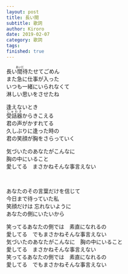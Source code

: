 ```yaml
---
layout: post
title: 長い間
subtitle: 歌詞
author: Kiroro
date: 2019-02-07
category: 歌詞
tags:
finished: true
---
```


<p>長い<ruby><rb>間</rb><rt>あいだ</rt></ruby>待たせてごめん<br>
また急に仕事が入った<br>
いつも一緒にいられなくて<br>
淋しい思いをさせたね</p>
<p>
逢えないとき<br>
<ruby><rb>受話器</rb><rt>じゅわき</rt></ruby>からきこえる<br>
君の声がかすれてる<br>
久しぶりに逢った時の<br>
君の笑顔が胸をさらっていく</p>
<p>
気づいたのあなたがこんなに<br>
胸の中にいること<br>
愛してる　まさかねそんな事言えない</p>

<br>
<p>あなたのその言葉だけを信じて<br>
今日まで待っていた私<br>
笑顔だけは 忘れないように <br>
あなたの側にいたいから</p>
<p>
笑ってるあなたの側では　素直になれるの<br>
愛してる　でもまさかねそんな事言えない<br>
気づいたのあなたがこんなに　胸の中にいること<br>
愛してる　まさかねそんな事言えない<br>
笑ってるあなたの側では　素直になれるの<br>
愛してる　でもまさかねそんな事言えない </p>
